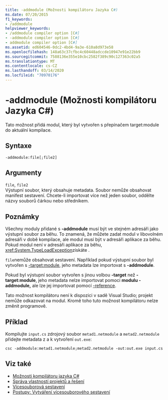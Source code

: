 ```yaml
---
title: -addmodule (Možnosti kompilátoru Jazyka C#)
ms.date: 07/20/2015
f1_keywords:
- /addmodule
helpviewer_keywords:
- /addmodule compiler option [C#]
- -addmodule compiler option [C#]
- addmodule compiler option [C#]
ms.assetid: ed604546-0dc2-4bd4-9a3e-610a8d973e58
ms.openlocfilehash: 148a63c37cfbc4c60448adccde10947e91e22bb9
ms.sourcegitcommit: 7588136e355e10cbc2582f389c90c127363c02a5
ms.translationtype: MT
ms.contentlocale: cs-CZ
ms.lasthandoff: 03/14/2020
ms.locfileid: "70970176"
---
```

# <a name="-addmodule-c-compiler-options"></a>-addmodule (Možnosti kompilátoru Jazyka C#)
Tato možnost přidá modul, který byl vytvořen s přepínačem target:module do aktuální kompilace.  
  
## <a name="syntax"></a>Syntaxe  
  
```console  
-addmodule:file[;file2]  
```  
  
## <a name="arguments"></a>Argumenty  
 `file`, `file2`  
 Výstupní soubor, který obsahuje metadata. Soubor nemůže obsahovat manifest sestavení. Chcete-li importovat více než jeden soubor, oddělte názvy souborů čárkou nebo středníkem.  
  
## <a name="remarks"></a>Poznámky  
 Všechny moduly přidané s **-addmodule** musí být ve stejném adresáři jako výstupní soubor za běhu. To znamená, že můžete zadat modul v libovolném adresáři v době kompilace, ale modul musí být v adresáři aplikace za běhu. Pokud modul není v adresáři aplikace za běhu, <xref:System.TypeLoadException>získáte .  
  
 `file`nemůže obsahovat sestavení. Například pokud výstupní soubor byl vytvořen s [-target:module](./target-module-compiler-option.md), jeho metadata lze importovat s **-addmodule**.  
  
 Pokud byl výstupní soubor vytvořen s jinou volbou **-target** než **-target:module**, jeho metadata nelze importovat pomocí **modulu -addmodule,** ale lze jej importovat pomocí [-reference](./reference-compiler-option.md).  
  
 Tato možnost kompilátoru není k dispozici v sadě Visual Studio; projekt nemůže odkazovat na modul. Kromě toho tuto možnost kompilátoru nelze změnit programově.  
  
## <a name="example"></a>Příklad  
 Kompilujte `input.cs` zdrojový soubor `metad1.netmodule` a `metad2.netmodule` přidejte metadata z a k vytvoření `out.exe`:  
  
```console  
csc -addmodule:metad1.netmodule;metad2.netmodule -out:out.exe input.cs  
```  
  
## <a name="see-also"></a>Viz také

- [Možnosti kompilátoru jazyka C#](./index.md)
- [Správa vlastností projektů a řešení](/visualstudio/ide/managing-project-and-solution-properties)
- [Vícesouborová sestavení](../../../framework/app-domains/multifile-assemblies.md)
- [Postupy: Vytváření vícesouborového sestavení](../../../framework/app-domains/build-multifile-assembly.md)
